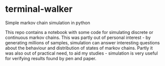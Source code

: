 # terminal-walker
Simple markov chain simulation in python

This repo contains a notebook with some code for simulating discrete or continuous markov chains. This was partly out of personal interest - by generating millions of samples, simulation can answer interesting questions about the behaviour and distribution of states of markov chains. Partly it was also out of practical need, to aid my studies - simulation is very useful for verifying results found by pen and paper.
